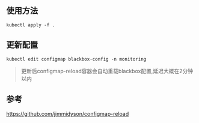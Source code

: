 ## 使用方法
```
kubectl apply -f .
```

## 更新配置
```
kubectl edit configmap blackbox-config -n monitoring
```
> 更新后configmap-reload容器会自动重载blackbox配置,延迟大概在2分钟以内

## 参考
https://github.com/jimmidyson/configmap-reload
